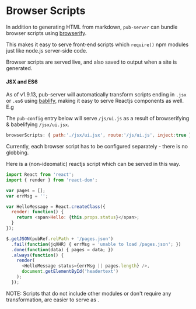 # Browser Scripts

In addition to generating HTML from markdown, `pub-server` can bundle browser scripts using [browserify](https://github.com/substack/node-browserify).

This makes it easy to serve front-end scripts which `require()` npm modules just like node.js server-side code.

Browser scripts are served live, and also saved to output when a site is generated.

#### JSX and ES6

As of v1.9.13, pub-server will automatically transform scripts ending in `.jsx` or `.es6` using [bablify](https://github.com/babel/babelify), making it easy to serve Reactjs components as well. E.g

The `pub-config` entry below will serve `/js/ui.js` as a result of browserifying & babelifying `/jsx/ui.jsx`.

```js
browserScripts: { path:'./jsx/ui.jsx', route:'/js/ui.js', inject:true }
```

Currently, each browser script has to be configured separately - there is no globbing.

Here is a (non-ideomatic) reactjs script which can be served in this way.

```js
import React from 'react';
import { render } from 'react-dom';

var pages = [];
var errMsg = '';

var HelloMessage = React.createClass({
  render: function() {
    return <span>Hello: {this.props.status}</span>;
  }
});

$.getJSON(pubRef.relPath + '/pages.json')
  .fail(function(jqXHR) { errMsg = 'unable to load /pages.json'; })
  .done(function(data) { pages = data; })
  .always(function() {
    render(
      <HelloMessage status={errMsg || pages.length} />,
      document.getElementById('headertext')
    );
  });
```

NOTE: Scripts that do not include other modules or don't require any transformation, are easier to serve as [](static-files).
